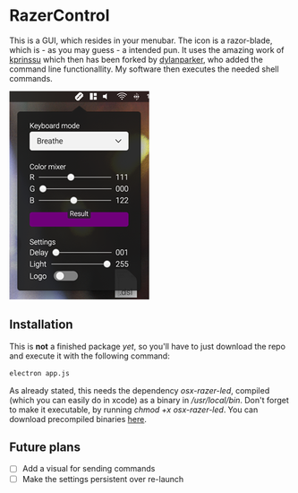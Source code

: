 # RazerControl

This is a GUI, which resides in your menubar. The icon is a razor-blade, which is - as you may guess - a intended pun. It uses the amazing work of [kprinssu](https://github.com/kprinssu/osx-razer-blade) which then has been forked by [dylanparker](https://github.com/dylanparker/osx-razer-led), who added the command line functionallity. My software then executes the needed shell commands.

![User Interface](readme_images/userinterface.png)

## Installation

This is **not** a finished package *yet*, so you'll have to just download the repo and execute it with the following command:

```bash
electron app.js
```

As already stated, this needs the dependency *osx-razer-led*, compiled (which you can easily do in xcode) as a binary in */usr/local/bin*. Don't forget to make it executable, by running *chmod +x osx-razer-led*. You can download precompiled binaries [here](https://github.com/dylanparker/osx-razer-led/releases).

## Future plans

- [ ] Add a visual for sending commands
- [ ] Make the settings persistent over re-launch
